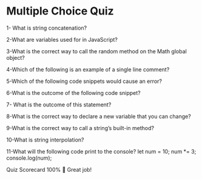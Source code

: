 # Multiple Choice Quiz
1- What is string concatenation?

2-What are variables used for in JavaScript?

3-What is the correct way to call the random method on the Math global object?

4-Which of the following is an example of a single line comment?

5-Which of the following code snippets would cause an error?

6-What is the outcome of the following code snippet?

7- What is the outcome of this statement?

8-What is the correct way to declare a new variable that you can change?

9-What is the correct way to call a string’s built-in method?

10-What is string interpolation?

11-What will the following code print to the console?
let num = 10;
num *= 3;
console.log(num);


Quiz Scorecard
100%
👏 Great job!